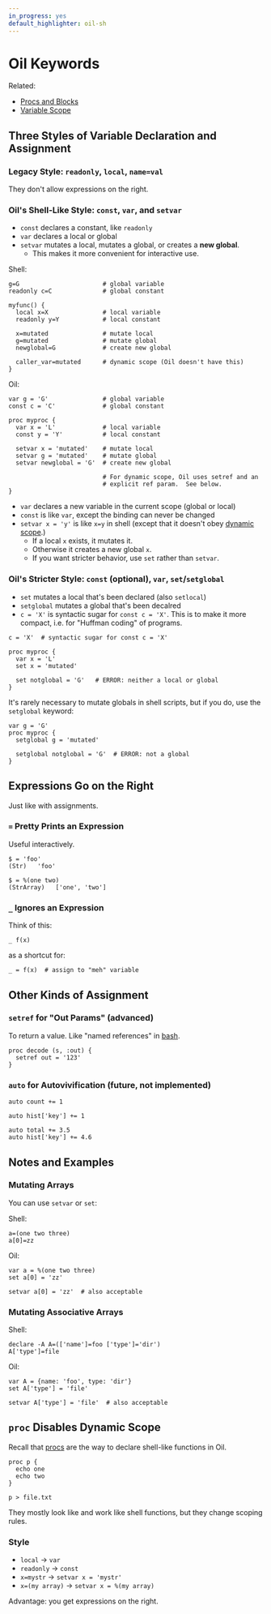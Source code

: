 ```yaml
---
in_progress: yes
default_highlighter: oil-sh
---
```


Oil Keywords
============

Related:

- [Procs and Blocks](oil-proc-func-block.html)
- [Variable Scope](variable-scope.html)

<div id="toc">
</div>

## Three Styles of Variable Declaration and Assignment

### Legacy Style: `readonly`, `local`, `name=val`

They don't allow expressions on the right.

### Oil's Shell-Like Style: `const`, `var`, and `setvar`

- `const` declares a constant, like `readonly`
- `var` declares a local or global
- `setvar` mutates a local, mutates a global, or creates a **new global**.
  - This makes it more convenient for interactive use.

Shell:

    g=G                       # global variable
    readonly c=C              # global constant

    myfunc() {
      local x=X               # local variable
      readonly y=Y            # local constant

      x=mutated               # mutate local
      g=mutated               # mutate global
      newglobal=G             # create new global

      caller_var=mutated      # dynamic scope (Oil doesn't have this)
    }

Oil:

    var g = 'G'               # global variable
    const c = 'C'             # global constant

    proc myproc {
      var x = 'L'             # local variable
      const y = 'Y'           # local constant

      setvar x = 'mutated'    # mutate local
      setvar g = 'mutated'    # mutate global
      setvar newglobal = 'G'  # create new global

                              # For dynamic scope, Oil uses setref and an
                              # explicit ref param.  See below.
    }

- `var` declares a new variable in the current scope (global or local)
- `const` is like `var`, except the binding can never be changed
- `setvar x = 'y'` is like `x=y` in shell (except that it doesn't obey [dynamic
  scope]($xref:dynamic-scope).)
  - If a local `x` exists, it mutates it.
  - Otherwise it creates a new global `x`.
  - If you want stricter behavior, use `set` rather than `setvar`.

### Oil's Stricter Style: `const` (optional), `var`, `set`/`setglobal`

- `set` mutates a local that's been declared (also `setlocal`)
- `setglobal` mutates a global that's been decalred
- `c = 'X'` is syntactic sugar for `const c = 'X'`.  This is to make it more
  compact, i.e. for "Huffman coding" of programs.

```
c = 'X'  # syntactic sugar for const c = 'X'

proc myproc {
  var x = 'L'
  set x = 'mutated' 

  set notglobal = 'G'   # ERROR: neither a local or global
}
```

It's rarely necessary to mutate globals in shell scripts, but if you do, use
the `setglobal` keyword:

```
var g = 'G'
proc myproc {
  setglobal g = 'mutated'

  setglobal notglobal = 'G'  # ERROR: not a global
}
```

## Expressions Go on the Right

Just like with assignments.

### `=` Pretty Prints an Expression

Useful interactively.


    $ = 'foo'
    (Str)   'foo'
    
    $ = %(one two)
    (StrArray)   ['one', 'two']

### `_` Ignores an Expression

Think of this:

    _ f(x)

as a shortcut for:

    _ = f(x)  # assign to "meh" variable


## Other Kinds of Assignment

### `setref` for "Out Params" (advanced)

To return a value.  Like "named references" in [bash]($xref:bash).

    proc decode (s, :out) {
      setref out = '123'
    }

### `auto` for Autovivification (future, not implemented)

    auto count += 1

    auto hist['key'] += 1

    auto total += 3.5
    auto hist['key'] += 4.6

<!--

### Declaration / Assignment

### Mutation

Expressions like these should all work.  They're basically identical to Python,
except that you use the `setvar` or `set` keyword to change locations.

There implementation is still pretty hacky, but it's good to settle on syntax and semantics.

```
set x[1] = 2
set d['key'] = 3
set func_returning_list()[3] = 3
set x, y = y, x  # swap
set x.foo, x.bar = foo, bar
```

https://github.com/oilshell/oil/commit/64e1e9c91c541e495fee4a39e5a23bc775ae3104

-->

## Notes and Examples

### Mutating Arrays

You can use `setvar` or `set`:

Shell:


    a=(one two three)
    a[0]=zz

Oil:

    var a = %(one two three)
    set a[0] = 'zz'
    
    setvar a[0] = 'zz'  # also acceptable

### Mutating Associative Arrays

Shell:

    declare -A A=(['name']=foo ['type']='dir')
    A['type']=file

Oil:

    var A = {name: 'foo', type: 'dir'}
    set A['type'] = 'file'
    
    setvar A['type'] = 'file'  # also acceptable



## `proc` Disables Dynamic Scope

Recall that [procs](oil-proc-func-block.html) are the way to declare shell-like
functions in Oil.

    proc p {
      echo one
      echo two
    }
    
    p > file.txt

They mostly look like and work like shell functions, but they change scoping rules.

### Style

- `local` -> `var`
- `readonly` -> `const`
- `x=mystr` -> `setvar x = 'mystr'`
- `x=(my array)` -> `setvar x = %(my array)`

Advantage: you get expressions on the right.


<!--

## Variables and Assignment

TODO: Merge this


I just implemented some more Oil language semantics! [1]

In shell (and Python), there's no difference between variable declaration and mutation.  These are valid:

```
declare x=1  
declare x=2  # mutates x, "declare" is something of a misnomer
x=2  # better way of mutating x
f() {
  local y=1
  local y=2  # mutates y
  y=2  # better way of mutating y
}
```

Likewise, `z=3` can be any of these 3, depending on the context:

1. mutating a local
2. mutating a global
3. creating a new global

In Oil, there are separate keywords for declaring variables and mutating them.

```
var x = 1
var x = 2  # error: it's already declared

setvar x = 2  # successful mutation
set x = 2  # I plan to add shopt -s parse-set to take over the 'set' builtin, which can be replaced with `shopt` or `builtin set`
```

(Ever notice that the set and unset builtins aren't opposites in shell ?!?!)

You can mutate a global from a function:

```
var myglobal = 'g'
f() {
    set myglobal = 'new'
      set other = 'foo'  # error: not declared yet!
}
```

Comments appreciated!

[1] https://github.com/oilshell/oil/commit/54754f3e8298bc3c272416eb0fc96946c8fa0694


I just implemented `shopt -s parse_set`:

https://github.com/oilshell/oil/commit/277c3525aacad48947124c70a52176f5ee447bc5

Note that `shopt -s all:oil` turns on all the `parse_*` options.

So now you can do:

```
var x = 1
set x = 2
setvar x = 3  # don't need this long way
```

To use the `set` builtin, prefix it with `builtin`

```
builtin set -o errexit
builtin set -- a b c
```

Most programs shouldn't need to use the `set` builtin in Oil.  Of course, `shopt -u parse_set` unsets it if desired.

Comments welcome!

-->
